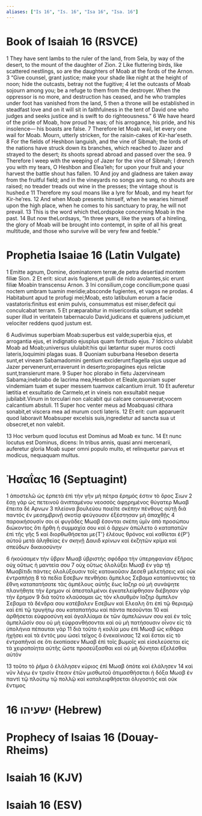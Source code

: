 ```yaml
---
aliases: ["Is 16", "Is. 16", "Isa 16", "Isa. 16"]
---
```



# Book of Isaiah 16 (RSVCE)

1 They have sent lambs to the ruler of the land, from Sela, by way of the desert, to the mount of the daughter of Zion.
2 Like fluttering birds, like scattered nestlings, so are the daughters of Moab at the fords of the Arnon.
3 “Give counsel, grant justice; make your shade like night at the height of noon; hide the outcasts, betray not the fugitive;
4 let the outcasts of Moab sojourn among you; be a refuge to them from the destroyer. When the oppressor is no more, and destruction has ceased, and he who tramples under foot has vanished from the land,
5 then a throne will be established in steadfast love and on it will sit in faithfulness in the tent of David one who judges and seeks justice and is swift to do righteousness.”
6 We have heard of the pride of Moab, how proud he was; of his arrogance, his pride, and his insolence— his boasts are false.
7 Therefore let Moab wail, let every one wail for Moab. Mourn, utterly stricken, for the raisin-cakes of Kir-harʹeseth.
8 For the fields of Heshbon languish, and the vine of Sibmah; the lords of the nations have struck down its branches, which reached to Jazer and strayed to the desert; its shoots spread abroad and passed over the sea.
9 Therefore I weep with the weeping of Jazer for the vine of Sibmah; I drench you with my tears, O Heshbon and Eleaʹleh; for upon your fruit and your harvest the battle shout has fallen.
10 And joy and gladness are taken away from the fruitful field; and in the vineyards no songs are sung, no shouts are raised; no treader treads out wine in the presses; the vintage shout is hushed.e
11 Therefore my soul moans like a lyre for Moab, and my heart for Kir-heʹres.
12 And when Moab presents himself, when he wearies himself upon the high place, when he comes to his sanctuary to pray, he will not prevail.
13 This is the word which theLordspoke concerning Moab in the past.
14 But now theLordsays, “In three years, like the years of a hireling, the glory of Moab will be brought into contempt, in spite of all his great multitude, and those who survive will be very few and feeble.”


# Prophetia Isaiae 16 (Latin Vulgate)

1 Emitte agnum, Domine, dominatorem terræ,de petra desertiad montem filiæ Sion.
2 Et erit: sicut avis fugiens,et pulli de nido avolantes,sic erunt filiæ Moabin transcensu Arnon.
3 Ini consilium,coge concilium;pone quasi noctem umbram tuamin meridie;absconde fugientes, et vagos ne prodas.
4 Habitabunt apud te profugi mei;Moab, esto latibulum eorum a facie vastatoris:finitus est enim pulvis, consummatus est miser,defecit qui conculcabat terram.
5 Et præparabitur in misericordia solium,et sedebit super illud in veritatein tabernaculo David,judicans et quærens judicium,et velociter reddens quod justum est.

6 Audivimus superbiam Moab:superbus est valde;superbia ejus, et arrogantia ejus, et indignatio ejusplus quam fortitudo ejus.
7 Idcirco ululabit Moab ad Moab;universus ululabit:his qui lætantur super muros cocti lateris,loquimini plagas suas.
8 Quoniam suburbana Hesebon deserta sunt,et vineam Sabamadomini gentium exciderunt:flagella ejus usque ad Jazer pervenerunt,erraverunt in deserto;propagines ejus relictæ sunt,transierunt mare.
9 Super hoc plorabo in fletu Jazervineam Sabama;inebriabo de lacrima mea,Hesebon et Eleale,quoniam super vindemiam tuam et super messem tuamvox calcantium irruit.
10 Et auferetur lætitia et exsultatio de Carmelo,et in vineis non exsultabit neque jubilabit.Vinum in torculari non calcabit qui calcare consueverat;vocem calcantium abstuli.
11 Super hoc venter meus ad Moabquasi cithara sonabit,et viscera mea ad murum cocti lateris.
12 Et erit: cum apparuerit quod laboravit Moabsuper excelsis suis,ingredietur ad sancta sua ut obsecret,et non valebit.

13 Hoc verbum quod locutus est Dominus ad Moab ex tunc.
14 Et nunc locutus est Dominus, dicens: In tribus annis, quasi anni mercenarii, auferetur gloria Moab super omni populo multo, et relinquetur parvus et modicus, nequaquam multus.


# Ἠσαΐας 16 (Septuagint)

1 ἀποστελῶ ὡς ἑρπετὰ ἐπὶ τὴν γῆν μὴ πέτρα ἔρημός ἐστιν τὸ ὄρος Σιων
2 ἔσῃ γὰρ ὡς πετεινοῦ ἀνιπταμένου νεοσσὸς ἀφῃρημένος θύγατερ Μωαβ ἔπειτα δέ Αρνων
3 πλείονα βουλεύου ποιεῖτε σκέπην πένθους αὐτῇ διὰ παντός ἐν μεσημβρινῇ σκοτίᾳ φεύγουσιν ἐξέστησαν μὴ ἀπαχθῇς
4 παροικήσουσίν σοι οἱ φυγάδες Μωαβ ἔσονται σκέπη ὑμῖν ἀπὸ προσώπου διώκοντος ὅτι ἤρθη ἡ συμμαχία σου καὶ ὁ ἄρχων ἀπώλετο ὁ καταπατῶν ἐπὶ τῆς γῆς
5 καὶ διορθωθήσεται με{T'} ἐλέους θρόνος καὶ καθίεται ἐ{P'} αὐτοῦ μετὰ ἀληθείας ἐν σκηνῇ Δαυιδ κρίνων καὶ ἐκζητῶν κρίμα καὶ σπεύδων δικαιοσύνην

6 ἠκούσαμεν τὴν ὕβριν Μωαβ ὑβριστὴς σφόδρα τὴν ὑπερηφανίαν ἐξῆρας οὐχ οὕτως ἡ μαντεία σου
7 οὐχ οὕτως ὀλολύξει Μωαβ ἐν γὰρ τῇ Μωαβίτιδι πάντες ὀλολύξουσιν τοῖς κατοικοῦσιν Δεσεθ μελετήσεις καὶ οὐκ ἐντραπήσῃ
8 τὰ πεδία Εσεβων πενθήσει ἄμπελος Σεβαμα καταπίνοντες τὰ ἔθνη καταπατήσατε τὰς ἀμπέλους αὐτῆς ἕως Ιαζηρ οὐ μὴ συνάψητε πλανήθητε τὴν ἔρημον οἱ ἀπεσταλμένοι ἐγκατελείφθησαν διέβησαν γὰρ τὴν ἔρημον
9 διὰ τοῦτο κλαύσομαι ὡς τὸν κλαυθμὸν Ιαζηρ ἄμπελον Σεβαμα τὰ δένδρα σου κατέβαλεν Εσεβων καὶ Ελεαλη ὅτι ἐπὶ τῷ θερισμῷ καὶ ἐπὶ τῷ τρυγήτῳ σου καταπατήσω καὶ πάντα πεσοῦνται
10 καὶ ἀρθήσεται εὐφροσύνη καὶ ἀγαλλίαμα ἐκ τῶν ἀμπελώνων σου καὶ ἐν τοῖς ἀμπελῶσίν σου οὐ μὴ εὐφρανθήσονται καὶ οὐ μὴ πατήσουσιν οἶνον εἰς τὰ ὑπολήνια πέπαυται γάρ
11 διὰ τοῦτο ἡ κοιλία μου ἐπὶ Μωαβ ὡς κιθάρα ἠχήσει καὶ τὰ ἐντός μου ὡσεὶ τεῖχος ὃ ἐνεκαίνισας
12 καὶ ἔσται εἰς τὸ ἐντραπῆναί σε ὅτι ἐκοπίασεν Μωαβ ἐπὶ τοῖς βωμοῖς καὶ εἰσελεύσεται εἰς τὰ χειροποίητα αὐτῆς ὥστε προσεύξασθαι καὶ οὐ μὴ δύνηται ἐξελέσθαι αὐτόν

13 τοῦτο τὸ ῥῆμα ὃ ἐλάλησεν κύριος ἐπὶ Μωαβ ὁπότε καὶ ἐλάλησεν
14 καὶ νῦν λέγω ἐν τρισὶν ἔτεσιν ἐτῶν μισθωτοῦ ἀτιμασθήσεται ἡ δόξα Μωαβ ἐν παντὶ τῷ πλούτῳ τῷ πολλῷ καὶ καταλειφθήσεται ὀλιγοστὸς καὶ οὐκ ἔντιμος


# 16 ישעיהו (Hebrew)


# Prophecy of Isaias 16 (Douay-Rheims)


# Isaiah 16 (KJV)


# Isaiah 16 (ESV)

